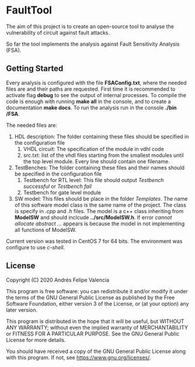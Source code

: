 # FaultTool

The aim of this project is to create an open-source tool to analyse the vulnerability of circuit against fault attacks.

So far the tool implements the analysis against Fault Sensitivity Analysis (FSA).

## Getting Started

Every analysis is configured with the file **FSAConfig.txt**, where the needed files are and their paths are requested. First time it is recommended to activate flag **debug** to see the output of internal processes.
To compile the code is enough with running **make all** in the console, and to create a documentation **make docs**. To run the analysis run in the console **./bin /FSA**.

The needed files are:

1. HDL description: The folder containing these files should be specified in the configuration file
   1. VHDL circuit: The specification of the module in vdhl code
   2. src.txt: list of the vhdl files starting from the smallest modules until the top level module. Every line should contain one filename.
1. TestBenches: The folder containing these files and their names should be specified in the configuration file
   1. Testbench for RTL level: This file should output *Testbench successful* or *Testbench fail*
   2. Testbench for gate level module
1. SW model: This files should be place in the folder *Templates*. The name of this software model class is the same name of the project. The class is specify in *.cpp* and *.h* files. The model is a c++ class inheriting from **ModelSW** and should inclcude **../src/ModelSW.h**. If error *cannot allocate abstract ...* appears is because the model in not implementing all functions of ModelSW.

Current version was tested in CentOS 7 for 64 bits. The environment was configure to use *c-shell*.


## License
Copyright (C) 2020  Andrés Felipe Valencia 

This program is free software: you can redistribute it and/or modify
it under the terms of the GNU General Public License as published by
the Free Software Foundation, either version 3 of the License, or
(at your option) any later version.

This program is distributed in the hope that it will be useful,
but WITHOUT ANY WARRANTY; without even the implied warranty of
MERCHANTABILITY or FITNESS FOR A PARTICULAR PURPOSE.  See the
GNU General Public License for more details.

You should have received a copy of the GNU General Public License
along with this program.  If not, see <https://www.gnu.org/licenses/>.
